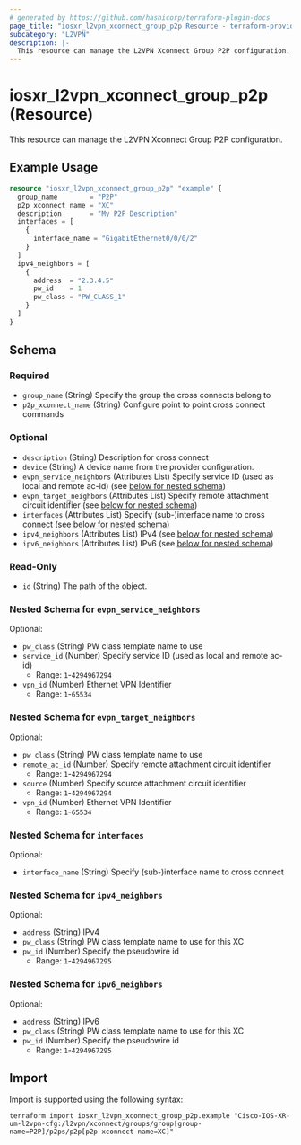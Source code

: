 ```yaml
---
# generated by https://github.com/hashicorp/terraform-plugin-docs
page_title: "iosxr_l2vpn_xconnect_group_p2p Resource - terraform-provider-iosxr"
subcategory: "L2VPN"
description: |-
  This resource can manage the L2VPN Xconnect Group P2P configuration.
---
```


# iosxr_l2vpn_xconnect_group_p2p (Resource)

This resource can manage the L2VPN Xconnect Group P2P configuration.

## Example Usage

```terraform
resource "iosxr_l2vpn_xconnect_group_p2p" "example" {
  group_name        = "P2P"
  p2p_xconnect_name = "XC"
  description       = "My P2P Description"
  interfaces = [
    {
      interface_name = "GigabitEthernet0/0/0/2"
    }
  ]
  ipv4_neighbors = [
    {
      address  = "2.3.4.5"
      pw_id    = 1
      pw_class = "PW_CLASS_1"
    }
  ]
}
```

<!-- schema generated by tfplugindocs -->
## Schema

### Required

- `group_name` (String) Specify the group the cross connects belong to
- `p2p_xconnect_name` (String) Configure point to point cross connect commands

### Optional

- `description` (String) Description for cross connect
- `device` (String) A device name from the provider configuration.
- `evpn_service_neighbors` (Attributes List) Specify service ID (used as local and remote ac-id) (see [below for nested schema](#nestedatt--evpn_service_neighbors))
- `evpn_target_neighbors` (Attributes List) Specify remote attachment circuit identifier (see [below for nested schema](#nestedatt--evpn_target_neighbors))
- `interfaces` (Attributes List) Specify (sub-)interface name to cross connect (see [below for nested schema](#nestedatt--interfaces))
- `ipv4_neighbors` (Attributes List) IPv4 (see [below for nested schema](#nestedatt--ipv4_neighbors))
- `ipv6_neighbors` (Attributes List) IPv6 (see [below for nested schema](#nestedatt--ipv6_neighbors))

### Read-Only

- `id` (String) The path of the object.

<a id="nestedatt--evpn_service_neighbors"></a>
### Nested Schema for `evpn_service_neighbors`

Optional:

- `pw_class` (String) PW class template name to use
- `service_id` (Number) Specify service ID (used as local and remote ac-id)
  - Range: `1`-`4294967294`
- `vpn_id` (Number) Ethernet VPN Identifier
  - Range: `1`-`65534`


<a id="nestedatt--evpn_target_neighbors"></a>
### Nested Schema for `evpn_target_neighbors`

Optional:

- `pw_class` (String) PW class template name to use
- `remote_ac_id` (Number) Specify remote attachment circuit identifier
  - Range: `1`-`4294967294`
- `source` (Number) Specify source attachment circuit identifier
  - Range: `1`-`4294967294`
- `vpn_id` (Number) Ethernet VPN Identifier
  - Range: `1`-`65534`


<a id="nestedatt--interfaces"></a>
### Nested Schema for `interfaces`

Optional:

- `interface_name` (String) Specify (sub-)interface name to cross connect


<a id="nestedatt--ipv4_neighbors"></a>
### Nested Schema for `ipv4_neighbors`

Optional:

- `address` (String) IPv4
- `pw_class` (String) PW class template name to use for this XC
- `pw_id` (Number) Specify the pseudowire id
  - Range: `1`-`4294967295`


<a id="nestedatt--ipv6_neighbors"></a>
### Nested Schema for `ipv6_neighbors`

Optional:

- `address` (String) IPv6
- `pw_class` (String) PW class template name to use for this XC
- `pw_id` (Number) Specify the pseudowire id
  - Range: `1`-`4294967295`

## Import

Import is supported using the following syntax:

```shell
terraform import iosxr_l2vpn_xconnect_group_p2p.example "Cisco-IOS-XR-um-l2vpn-cfg:/l2vpn/xconnect/groups/group[group-name=P2P]/p2ps/p2p[p2p-xconnect-name=XC]"
```
